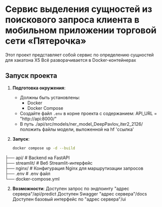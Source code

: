 # Сервис выделения сущностей из поискового запроса клиента в мобильном приложении торговой сети «Пятерочка»
Этот проект представляет собой сервис по определению сущностей для хакатона X5
Всё разворачивается в Docker-контейнерах
## Запуск проекта
1. **Подготовка окружения**:
   - Должны быть установлены:
     - Docker
     - Docker Compose
   - Создайте файл `.env` в корне проекта c содержанием: API_URL = "http://api:8000/"
   - В путь ./api/src/models/ner_model_DeepPavlov_iter2_2126/ положить файлы модели, выложенной на hf 'ссылка'


2. **Запуск**:
   ```bash
   docker compose up -d --build

├── api/            # Backend на FastAPI  
├── streamlit/      # Веб Streamlit-интерфейс  
├── nginx/          # Конфигурация Nginx для маршрутизации запросов  
├── .env            # .env файл  
└── docker-compose.yml  

2. **Возможности**:
Доступен запрос по эндпоинту "адрес сервера"/api/predict
Доступен Swagger "адрес сервера"/docs
Доступен базовый интерфейс по "адрес сервера"/ui

